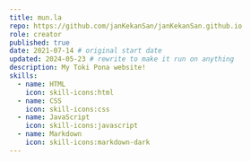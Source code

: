 ```yaml
---
title: mun.la
repo: https://github.com/janKekanSan/janKekanSan.github.io
role: creator
published: true
date: 2021-07-14 # original start date
updated: 2024-05-23 # rewrite to make it run on anything
description: My Toki Pona website!
skills:
  - name: HTML
    icon: skill-icons:html
  - name: CSS
    icon: skill-icons:css
  - name: JavaScript
    icon: skill-icons:javascript
  - name: Markdown
    icon: skill-icons:markdown-dark
---
```

